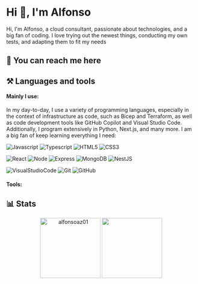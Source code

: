 <h1 align="left">Hi 👋, I'm Alfonso</h1>

<div>
  Hi, I'm Alfonso, a cloud consultant, passionate about technologies, and a big fan of coding. I love trying out the newest things, conducting my own tests, and adapting them to fit my needs


  ## 🔗 **You can reach me here**


## ⚒ **Languages and tools**

#### Mainly I use:
In my day-to-day, I use a variety of programming languages, especially in the context of infrastructure as code, such as Bicep and Terraform, as well as code development tools like GitHub Copilot and Visual Studio Code. Additionally, I program extensively in Python, Next.js, and many more. I am a big fan of keep learning everything I need:

![Javascript](https://img.shields.io/badge/JavaScript-F7DF1E?style=for-the-badge&logo=JavaScript&logoColor=white)
![Typescript](https://img.shields.io/badge/TypeScript-3178C6?style=for-the-badge&logo=TypeScript&logoColor=white)
![HTML5](https://img.shields.io/badge/HTML5-E34F26?style=for-the-badge&logo=HTML5&logoColor=white)
![CSS3](https://img.shields.io/badge/CSS3-1572B6?style=for-the-badge&logo=CSS3&logoColor=white)

![React](https://img.shields.io/badge/React-61DAFB?style=for-the-badge&logo=React&logoColor=white)
![Node](https://img.shields.io/badge/Node.js-339933?style=for-the-badge&logo=Node.js&logoColor=white)
![Express](https://img.shields.io/badge/ExpressJS-000000?style=for-the-badge&logo=ExpressJS&logoColor=white)
![MongoDB](https://img.shields.io/badge/MongoDB-47A248?style=for-the-badge&logo=MongoDB&logoColor=white)
![NestJS](https://img.shields.io/badge/NestJS-E0234E?style=for-the-badge&logo=NestJS&logoColor=white)


![VisualStudioCode](https://img.shields.io/badge/VisualStudioCode-007ACC?style=for-the-badge&logo=VisualStudioCode&logoColor=white)
![Git](https://img.shields.io/badge/Git-F05032?style=for-the-badge&logo=Git&logoColor=white)
![GitHub](https://img.shields.io/badge/GitHub-181717?style=for-the-badge&logo=GitHub&logoColor=white)
<!--
![SASS](https://img.shields.io/badge/Sass-CC6699?style=for-the-badge&logo=Sass&logoColor=white)
![Redux](https://img.shields.io/badge/Redux-764ABC?style=for-the-badge&logo=Redux&logoColor=white)
![Jest](https://img.shields.io/badge/Jest-C21325?style=for-the-badge&logo=Jest&logoColor=white)
![Testing library](https://img.shields.io/badge/TestingLibrary-E33332?style=for-the-badge&logo=TestingLibrary&logoColor=white)

-->
  
<!--
#### I also have experience with:

![Flutter](https://img.shields.io/badge/Flutter-%2302569B?style=for-the-badge&logo=Flutter&logoColor=white)
![Dart](https://img.shields.io/badge/dart-%230175C2.svg?style=for-the-badge&logo=dart&logoColor=white)
![Angular](https://img.shields.io/badge/Angular-DD0031?style=for-the-badge&logo=Angular&logoColor=white)
![NgRx](https://img.shields.io/badge/NgRx-B7178C?style=for-the-badge&logo=ReactiveX&logoColor=white)

![Socket.io](https://img.shields.io/badge/Socket.io-010101?style=for-the-badge&logo=Socket.io&logoColor=white)
![Jasmine](https://img.shields.io/badge/Jasmine-8A4182?style=for-the-badge&logo=Jasmine&logoColor=white)
![Cypress](https://img.shields.io/badge/Cypress-17202C?style=for-the-badge&logo=Cypress&logoColor=white)
-->

#### Tools:
<!--
![Figma](https://img.shields.io/badge/Figma-F24E1E?style=for-the-badge&logo=Figma&logoColor=white)
![Notion](https://img.shields.io/badge/Notion-000000?style=for-the-badge&logo=Notion&logoColor=white)
![Netlify](https://img.shields.io/badge/Netlify-00C7B7?style=for-the-badge&logo=Netlify&logoColor=white)
![Trello](https://img.shields.io/badge/Trello-0052CC?style=for-the-badge&logo=Trello&logoColor=white)


-->
  ## 📊 Stats
<p align="center">
  <img height="160em" src="https://github-readme-stats.vercel.app/api?username=alfonsoaz01&show_icons=true&locale=en" alt="alfonsoaz01" />
  <img height="160em" src="https://github-readme-stats-eight-theta.vercel.app/api/top-langs/?username=alfonsoaz01&layout=compact&langs_count=8&theme=buefy"/>
 </p>
  
